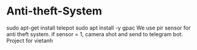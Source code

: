 # Anti-theft-System
sudo apt-get install telepot
sudo apt install -y gpac
We use pir sensor for anti theft system. if sensor = 1, camera shot and send to telegram bot. 
Project for vietanh
